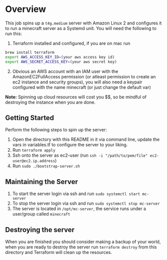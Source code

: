 
# Overview
This job spins up a `t4g.medium` server with Amazon Linux 2 and configures it to run a minecraft server as a Systemd unit. You will need the following to run this:

1. Terraform installed and configured, if you are on mac run
```bash
brew install terraform
export AWS_ACCESS_KEY_ID=(your aws access key id)
export AWS_SECRET_ACCESS_KEY=(your aws secret key)
```

2. Obvious an AWS account with an IAM user with the AmazonEC2FullAccess permission (or atleast permission to create an ec2 instance and security groups), you will also need a keypair configured with the name minecraft (or just change the default var)

**Note:** Spinning up cloud resources will cost you $$, so be mindful of destroying the instance when you are done.

## Getting Started
Perform the following steps to spin up the server:
1. Open the directory with this README in it via command line, update the vars in variables.tf to configure the server to your liking.
2. Run `terraform apply`
3. Ssh onto the server as ec2-user (run `ssh -i "/path/to/pem/file" ec2-user@ec2.ip.address`)
4. Run `sudo ./bootstrap-server.sh` 


## Maintaining the Server
1. To start the server login via ssh and run `sudo systemctl start mc-server`
2. To stop the server login via ssh and run `sudo systemctl stop mc-server`
3. The server is located in `/opt/mc-server`, the service runs under a user/group called `minecraft`


## Destroying the server
When you are finished you should consider making a backup of your world, when you are ready to destroy the server run
`terraform destroy` from this directory and Terraform will clean up the resources.